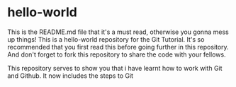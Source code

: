 # hello-world

This is the README.md file that it's a must read, otherwise you gonna mess up things!
This is a hello-world repository for the Git Tutorial.
It's so recommended that you first read this before going further in this repository.
And don't forget to fork this repository to share the code with your fellows.

This repository serves to show you that i have learnt how to work with Git and Github.
It now includes the steps to Git
